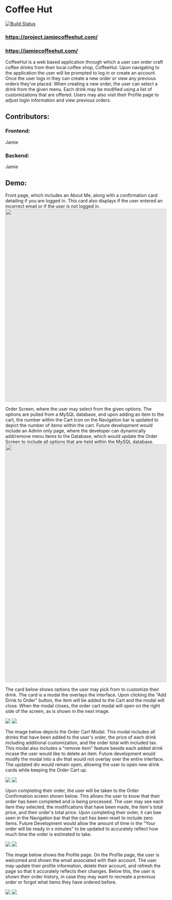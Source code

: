# Coffee Hut

[![Build Status](https://travis-ci.com/jamie/project.coffeehut.svg?branch=master)](https://travis-ci.com/jamie/projectcoffeehut)

###  https://project.jamiecoffeehut.com/
### https://jamiecoffeehut.com/
<p>
CoffeeHut is a web based application through which a user can order craft coffee drinks from their local coffee shop, CoffeeHut. Upon navigating to the application the user will be prompted to log in or create an account. Once the user logs in they can create a new order or view any previous orders they’ve placed. When creating a new order, the user can select a drink from the given menu. Each drink may be modified using a list of customizations that are offered. Users may also visit their Profile page to adjust login information and view previous orders. 

</p>

## Contributors:

### Frontend: 
Jamie
<br>

### Backend:
Jamie
</p>

## Demo:

<p> Front page, which includes an About Me, along with a confirmation card detailing if you are logged in. This card also displays if the user entered an incorrect email or if the user is not logged in.

<img style="display: block;-webkit-user-select: none;margin: auto;cursor: zoom-out;background-color: hsl(0, 0%, 90%);transition: background-color 300ms;" src="https://cdn.dribbble.com/users/3889620/screenshots/6909862/media/a404a638ceabeb755aa5f25d71666edc.jpg?compress=1&amp;resize=800x600&amp;vertical=top" width="800" height="600">

<p>Order Screen, where the user may select from the given options. The options are pulled from a MySQL database, and upon adding an item to the cart, the number within the Cart Icon on the Navigation bar is updated to depict the number of items within the cart. Future development would include an Admin only page, where the developer can dynamically add/remove menu items to the Database, which would update the Order Screen to include all options that are held within the MySQL database.

<img style="display: block;-webkit-user-select: none;margin: auto;cursor: zoom-out;background-color: hsl(0, 0%, 90%);transition: background-color 300ms;" src="https://img.freepik.com/free-vector/coffee-cafe-menu_1284-3844.jpg?w=740&amp;t=st=1657944567~exp=1657945167~hmac=e60cadf7d25c3291fe369672cbf091d41114b909c80b2d2a2899731ad3bf2b6c" width="740" height="740">

<p>The card below shows options the user may pick from to customize their drink. The card is a modal the overlays the interface. Upon clicking the "Add Drink to Order" button, the item will be added to the Cart and the modal will close. When the modal closes, the order cart modal will open on the right side of the screen, as is shown in the next image.

![](assets/images/Demo3.png)
![](public/assets/images/Demo3.png)

<p>The image below depicts the Order Cart Modal. This modal includes all drinks that have been added to the user's order, the price of each drink including additional customization, and the order total with included tax. This modal also includes a "remove item" feature beside each added drink incase the user would like to delete an item. Future development would modify the modal into a div that would not overlay over the entire interface. The updated div would remain open, allowing the user to open new drink cards while keeping the Order Cart up.

![](assets/images/Demo4.png)
![](public/assets/images/Demo4.png)

<p> Upon completing their order, the user will be taken to the Order Confirmation screen shown below. This allows the user to know that their order has been completed and is being processed. The user may see each item they selected, the modifications that have been made, the item's total price, and their order's total price. Upon completing their order, it can bee seen in the Navigation bar that the cart has been reset to include zero items. Future Development would allow the amount of time in the "Your order will be ready in x minutes" to be updated to accurately reflect how much time the order is estimated to take.

![](assets/images/Demo5.png)
![](public/assets/images/Demo5.png)

<p>The image below shows the Profile page. On the Profile page, the user is welcomed and shown the email associated with their account. The user may update their profile information, delete their account, and refresh the page so that it accurately reflects their changes. Below this, the user is shown their order history, in case they may want to recreate a previous order or forgot what items they have ordered before. 

![](assets/images/Demo6.png)
![](public/assets/images/Demo6.png)

<img alt="" class="hCL kVc L4E MIw" importance="auto" loading="auto" src="https://i.pinimg.com/564x/fb/e0/a9/fbe0a9273d4eb6a4b32bf7858279cb5b.jpg">